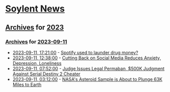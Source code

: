# [Soylent News](../../../README.md)

## [Archives](../../index.md) for [2023](../index.md)

### [Archives](../../index.md) for [2023-09-11](index.md)

* [2023-09-11, 17:21:00](https://soylentnews.org/article.pl?sid=23/09/10/1750220&from=rss) - [Spotify used to launder drug money? ](https://soylentnews.org/article.pl?sid=23/09/10/1750220&from=rss)
* [2023-09-11, 12:38:00](https://soylentnews.org/article.pl?sid=23/09/10/1744214&from=rss) - [Cutting Back on Social Media Reduces Anxiety, Depression, Loneliness](https://soylentnews.org/article.pl?sid=23/09/10/1744214&from=rss)
* [2023-09-11, 07:52:00](https://soylentnews.org/article.pl?sid=23/09/10/1743212&from=rss) - [Judge Issues Legal Permaban, $500K Judgment Against Serial Destiny 2 Cheater](https://soylentnews.org/article.pl?sid=23/09/10/1743212&from=rss)
* [2023-09-11, 03:12:00](https://soylentnews.org/article.pl?sid=23/09/10/0316215&from=rss) - [NASA's Asteroid Sample is About to Plunge 63K Miles to Earth](https://soylentnews.org/article.pl?sid=23/09/10/0316215&from=rss)
